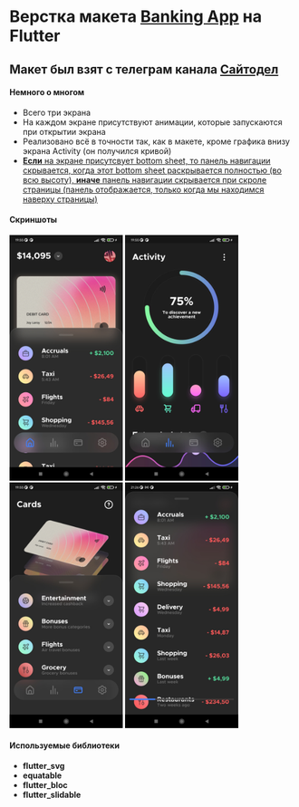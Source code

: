 # Верстка макета [Banking App](https://www.figma.com/community/file/1114624124722652699) на Flutter
## Макет был взят с телеграм канала [Сайтодел](https://t.me/sitodel)
#### Немного о многом

- Всего три экрана
- На каждом экране присутствуют анимации, которые запускаются при открытии экрана
- Реализовано всё в точности так, как в макете, кроме графика внизу экрана Activity (он получился кривой)
- <ins>**Если**<ins> на экране присутсвует bottom sheet, то панель навигации скрывается, когда этот bottom sheet раскрывается полностью (во всю высоту), <ins>**иначе**<ins> панель навигации скрывается при скроле страницы (панель отображается, только когда мы находимся наверху страницы)

#### Скриншоты
<img src="/assets/screenshots/home_page.jpg" alt="home_page" width="200"/> <img src="/assets/screenshots/activity_page.jpg" alt="activity_page" width="200"/>
<img src="/assets/screenshots/card_page.jpg" alt="card_page" width="200"/> <img src="/assets/screenshots/hidden_nav_bar.jpg" alt="hidden_nav_bar" width="200"/>

#### Используемые библиотеки
- **flutter_svg**
- **equatable**
- **flutter_bloc**
- **flutter_slidable**